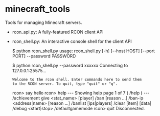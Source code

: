 minecraft_tools
===============

Tools for managing Minecraft servers.

* rcon_api.py: A fully-featured RCON client API
* rcon_shell.py: An interactive console shell for the client API

    $ python rcon_shell.py 
    usage: rcon_shell.py [-h] [--host HOST] [--port PORT] --password PASSWORD

    $ python rcon_shell.py --password xxxxxx
    Connecting to 127.0.0.1:25575...

      Welcome to the rcon shell. Enter commands here to send them
      to the RCON server. To quit, type "quit" or "q".

    rcon> say hello
    rcon> help 
    --- Showing help page 1 of 7 (
    /help <page>) ---
    /achievement give <stat_name> [player]
    /ban <name> [reason ...]
    /ban-ip <address|name> [reason ...]
    /banlist [ips|players]
    /clear <player> [item] [data]
    /debug <start|stop>
    /defaultgamemode <mode>
    rcon> quit
    Disconnected.

